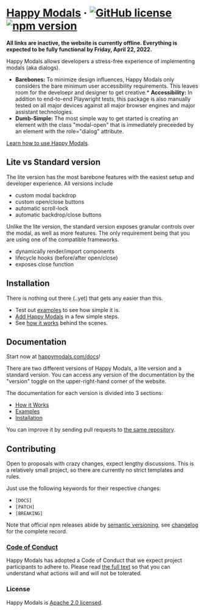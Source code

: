 # [Happy Modals](https://happymodals.com) &middot; [![GitHub license](https://img.shields.io/badge/license-Apache%202.0-blue.svg)](/LICENSE) [![npm version](https://img.shields.io/npm/v/react.svg?style=flat)](https://www.npmjs.com/package/happymodals)
**All links are inactive, the website is currently offline. Everything is expected to be fully functional by Friday, April 22, 2022.**

Happy Modals allows developers a stress-free experience of implementing modals (aka dialogs).

* **Barebones:** To minimize design influences, Happy Modals only considers the bare minimum user accessibility requirements. This leaves room for the develoepr and designer to get creative.* 
**Accessibility:** In addition to end-to-end Playwright tests, this package is also manually tested on all major devices against all major browser engines and major assistant technologies.
* **Dumb-Simple:** The most simple way to get started is creating an element with the class "modal-open" that is immediately preceeded by an element with the role="dialog" attribute.

[Learn how to use Happy Modals](https://happymodals.com/docs/getting-started).

## Lite vs Standard version

The lite version has the most barebone features with the easiest setup and developer experience. All versions include
* custom modal backdrop
* custom open/close buttons
* automatic scroll-lock
* automatic backdrop/close buttons

Unlike the lite version, the standard version exposes granular controls over the modal, as well as more features. The only requirement being that you are using one of the compatible frameworks.
* dynamically render/import components
* lifecycle hooks (before/after open/close)
* exposes close function

## Installation

There is nothing out there (..yet) that gets any easier than this.

* Test out [examples](https://happymodals.com/docs/examples) to see how simple it is.
* [Add Happy Modals](https://happymodals.com/docs/installation) in a few simple steps.
* See [how it works](https://happymodals.com/docs/howitworks) behind the scenes.


## Documentation

Start now at [happymodals.com/docs](https://happymodals.com/docs)!

There are two different versions of Happy Modals, a lite version and a standard version. You can access any version of the documentation by the "version" toggle on the upper-right-hand corner of the website.

The documentation for each version is divided into 3 sections:
* [How it Works](https://happymodals.com/docs/howitworks)
* [Examples](https://happymodals.com/docs/examples)
* [Installation](https://happymodals.com/docs/installation)

You can improve it by sending pull requests to [the same repository](https://github.com/byjackli/happymodals).


## Contributing
Open to proposals with crazy changes, expect lengthy discussions. This is a relatively small project, so there are currently no strict templates and rules.

Just use the following keywords for their respective changes:
* `[DOCS]`
* `[PATCH]`
* `[BREAKING]`

Note that official npm releases abide by [semantic versioning](https://semver.org/), see [changelog](./CHANGELOG.md) for the complete record.


### [Code of Conduct](./CODE_OF_CONDUCT.md)

Happy Modals has adopted a Code of Conduct that we expect project participants to adhere to. Please read [the full text](./CODE_OF_CONDUCT.md) so that you can understand what actions will and will not be tolerated.


### License

Happy Modals is [Apache 2.0 licensed](./LICENSE).
